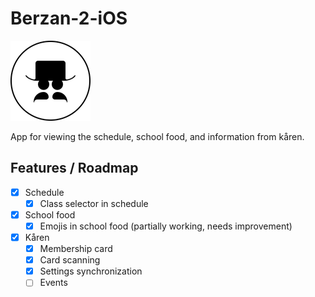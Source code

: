 # Berzan-2-iOS

![Berzan Logo](https://github.com/ALI-Team/Berzan-2-iOS/raw/master/logo.png)

App for viewing the schedule, school food, and information from kåren.

## Features / Roadmap

- [X] Schedule
  - [X] Class selector in schedule
- [X] School food
  - [X] Emojis in school food (partially working, needs improvement)
- [X] Kåren
  - [X] Membership card
  - [X] Card scanning
  - [X] Settings synchronization
  - [ ] Events